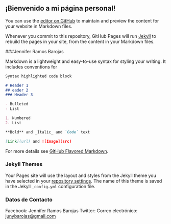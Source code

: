 ## ¡Bienvenido a mi página personal!

You can use the [editor on GitHub](https://github.com/RamosBarojas/JenniferRamosB/edit/gh-pages/index.md) to maintain and preview the content for your website in Markdown files.

Whenever you commit to this repository, GitHub Pages will run [Jekyll](https://jekyllrb.com/) to rebuild the pages in your site, from the content in your Markdown files.

###Jennifer Ramos Barojas

Markdown is a lightweight and easy-to-use syntax for styling your writing. It includes conventions for

```markdown
Syntax highlighted code block

# Header 1
## eader 2
### Header 3

- Bulleted
- List

1. Numbered
2. List

**Bold** and _Italic_ and `Code` text

[Link](url) and ![Image](src)
```

For more details see [GitHub Flavored Markdown](https://guides.github.com/features/mastering-markdown/).

### Jekyll Themes

Your Pages site will use the layout and styles from the Jekyll theme you have selected in your [repository settings](https://github.com/RamosBarojas/JenniferRamosB/settings). The name of this theme is saved in the Jekyll `_config.yml` configuration file.

### Datos de Contacto

Facebook: Jennifer Ramos Barojas
Twitter: 
Correo electrónico: junybarojas@gmail.com
